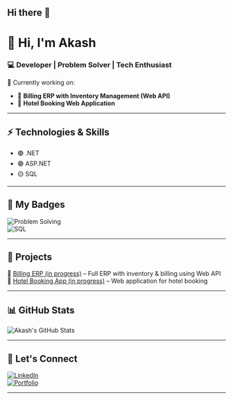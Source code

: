 ## Hi there 👋

# 👋 Hi, I'm Akash  

### 💻 Developer | Problem Solver | Tech Enthusiast  

🌟 Currently working on:  
- 🧾 **Billing ERP with Inventory Management (Web API)**  
- 🏨 **Hotel Booking Web Application**  

---

## ⚡ Technologies & Skills  
- 🟣 .NET  
- 🟢 ASP.NET  
- 🟡 SQL  

---

## 🏅 My Badges  
![Problem Solving](https://img.shields.io/badge/Problem%20Solving-★-orange)  
![SQL](https://img.shields.io/badge/SQL-★★-blue)  

---

## 📌 Projects  
🔹 [Billing ERP (in progress)](https://github.com/Akkash-Koley3108) – Full ERP with inventory & billing using Web API  
🔹 [Hotel Booking App (in progress)](https://github.com/Akkash-Koley3108) – Web application for hotel booking  

---

## 📊 GitHub Stats  
![Akash's GitHub Stats](https://github-readme-stats.vercel.app/api?username=Akkash-Koley3108&show_icons=true&theme=radical)  

---

## 🌱 Let's Connect  
[![LinkedIn](https://img.shields.io/badge/LinkedIn-blue?logo=linkedin)](https://linkedin.com/)  
[![Portfolio](https://img.shields.io/badge/Portfolio-Coming%20Soon-green)](#)  

---
